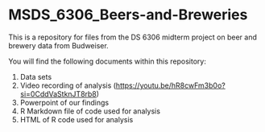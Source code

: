 # MSDS_6306_Beers-and-Breweries

This is a repository for files from the DS 6306 midterm project on beer and brewery data from Budweiser. 

You will find the following documents within this repository:
1. Data sets
2. Video recording of analysis (https://youtu.be/hR8cwFm3b0o?si=0CddVaStknJT8rb8)
3. Powerpoint of our findings
4. R Markdown file of code used for analysis
5. HTML of R code used for analysis
